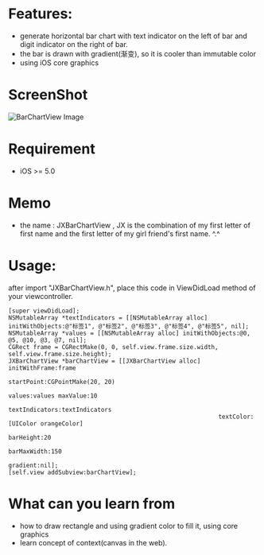 # Features:
* generate horizontal bar chart with text indicator on the left of bar and digit indicator on the right of bar.
* the bar is drawn with gradient(渐变), so it is cooler than immutable color
* using iOS core graphics

# ScreenShot
![BarChartView Image](http://vip.tu265.com/Public/images/1.jpg "BarChartView Image")

# Requirement
* iOS >= 5.0

# Memo
* the name : JXBarChartView , JX is the combination of my first letter of first name and the first letter of my girl friend's first name. ^.^

# Usage:
after import "JXBarChartView.h",  place this code in ViewDidLoad method of your viewcontroller.

    [super viewDidLoad];
    NSMutableArray *textIndicators = [[NSMutableArray alloc] initWithObjects:@"标签1", @"标签2", @"标签3", @"标签4", @"标签5", nil];
    NSMutableArray *values = [[NSMutableArray alloc] initWithObjects:@0, @5, @10, @3, @7, nil];
    CGRect frame = CGRectMake(0, 0, self.view.frame.size.width, self.view.frame.size.height);
    JXBarChartView *barChartView = [[JXBarChartView alloc] initWithFrame:frame
                                                              startPoint:CGPointMake(20, 20)
                                                                  values:values maxValue:10
                                                          textIndicators:textIndicators
                                                               textColor:[UIColor orangeColor]
                                                               barHeight:20
                                                             barMaxWidth:150
                                                                gradient:nil];
    [self.view addSubview:barChartView];

# What can you learn from
* how to draw rectangle and using gradient color to fill it, using core graphics
* learn concept of context(canvas in the web).
